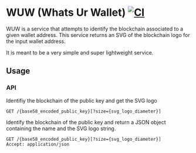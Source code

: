 # WUW (Whats Ur Wallet) [![CI](https://github.com/euforia/wuw/actions/workflows/main.yml/badge.svg)](https://github.com/euforia/wuw/actions/workflows/main.yml)

WUW is a service that attempts to identify the blockchain associated to a given wallet address.  This
service returns an SVG of the blockchain logo for the input wallet address. 

It is meant to be a very simple and super lightweight service.

## Usage 

### API

Identifiy the blockchain of the public key and get the SVG logo

```
GET /{base58_encoded_public_key}[?size={svg_logo_diameter}]
```

Identify the blockchain of the public key and return a JSON object containing the name and the SVG logo string.

```
GET /{base58_encoded_public_key}[?size={svg_logo_diameter}]
Accept: application/json
```

